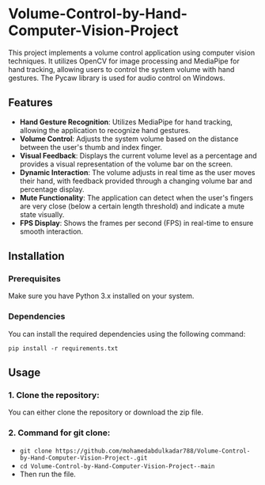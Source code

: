 # Volume-Control-by-Hand-Computer-Vision-Project

This project implements a volume control application using computer vision techniques. It utilizes OpenCV for image processing and MediaPipe for hand tracking, allowing users to control the system volume with hand gestures. The Pycaw library is used for audio control on Windows.

## Features
- **Hand Gesture Recognition**: Utilizes MediaPipe for hand tracking, allowing the application to recognize hand gestures.
- **Volume Control**: Adjusts the system volume based on the distance between the user's thumb and index finger.
- **Visual Feedback**: Displays the current volume level as a percentage and provides a visual representation of the volume bar on the screen.
- **Dynamic Interaction**: The volume adjusts in real time as the user moves their hand, with feedback provided through a changing volume bar and percentage display.
- **Mute Functionality**: The application can detect when the user's fingers are very close (below a certain length threshold) and indicate a mute state visually.
- **FPS Display**: Shows the frames per second (FPS) in real-time to ensure smooth interaction.

## Installation

### Prerequisites
Make sure you have Python 3.x installed on your system.

### Dependencies
You can install the required dependencies using the following command:

`pip install -r requirements.txt`

## Usage

### 1. Clone the repository:
You can either clone the repository or download the zip file.

### 2. Command for git clone:
- `git clone https://github.com/mohamedabdulkadar788/Volume-Control-by-Hand-Computer-Vision-Project-.git`
- `cd Volume-Control-by-Hand-Computer-Vision-Project--main`
- Then run the file.
